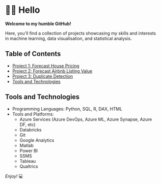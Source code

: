 #  👋👋 Hello

__Welcome to my humble GitHub!__

Here, you'll find a collection of projects showcasing my skills and interests in machine learning, data visualisation, and statistical analysis.

## Table of Contents
- [Project 1: Forecast House Pricing](https://github.com/angelitawithdata/Forecast-House-Price)
- [Project 2: Forecast Airbnb Listing Value](https://github.com/angelitawithdata/Forecast-Airbnb-Listing/tree/main)
- [Project 3: Duplicate Detection](./project3/README.md)
- [Tools and Technologies](#tools-and-technologies)

## Tools and Technologies
- Programming Languages: Python, SQL, R, DAX, HTML
- Tools and Platforms:
  - Azure Services (Azure DevOps, Azure ML, Azure Synapse, Azure DF, etc)
  - Databricks
  - Git
  - Google Analytics
  - Matlab
  - Power BI
  - SSMS
  - Tableau
  - Qualtrics

_Enjoy!_ :computer:
